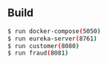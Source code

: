 ## Build
```bash
$ run docker-compose(5050)
$ run eureka-server(8761)
$ run customer(8080)
$ run fraud(8081)
```
